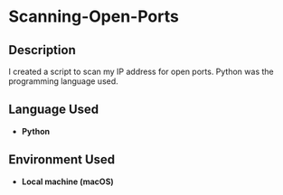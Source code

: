 <h1>Scanning-Open-Ports</h1>

<h2>Description</h2>
I created a script to scan my IP address for open ports. Python was the programming language used.
<br />


<h2>Language Used</h2>

- <b>Python</b> 

<h2>Environment Used </h2>

- <b>Local machine (macOS)</b>

<!--
 ```diff
- text in red
+ text in green
! text in orange
# text in gray
@@ text in purple (and bold)@@
```
--!>
